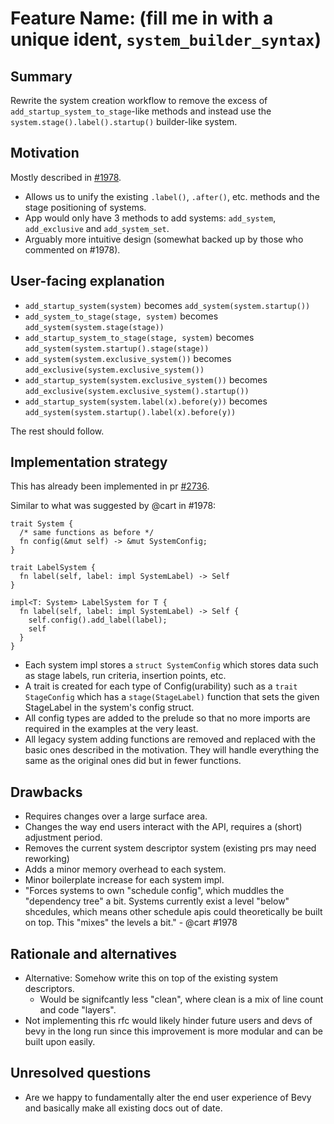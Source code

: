 # Feature Name: (fill me in with a unique ident, `system_builder_syntax`)

## Summary

Rewrite the system creation workflow to remove the excess of `add_startup_system_to_stage`-like methods and instead use the `system.stage().label().startup()` builder-like system.

## Motivation

Mostly described in [#1978](https://github.com/bevyengine/bevy/issues/1978).

- Allows us to unify the existing `.label()`, `.after()`, etc. methods and the stage positioning of systems.
- App would only have 3 methods to add systems: `add_system`, `add_exclusive` and `add_system_set`.
- Arguably more intuitive design (somewhat backed up by those who commented on #1978).

## User-facing explanation

- `add_startup_system(system)` becomes `add_system(system.startup())`
- `add_system_to_stage(stage, system)` becomes `add_system(system.stage(stage))`
- `add_startup_system_to_stage(stage, system)` becomes `add_system(system.startup().stage(stage))`
- `add_system(system.exclusive_system())` becomes `add_exclusive(system.exclusive_system())`
- `add_startup_system(system.exclusive_system())` becomes `add_exclusive(system.exclusive_system().startup())`
- `add_startup_system(system.label(x).before(y))` becomes `add_system(system.startup().label(x).before(y))`

The rest should follow.

## Implementation strategy

This has already been implemented in pr [#2736](https://github.com/bevyengine/bevy/pull/2736).

Similar to what was suggested by @cart in #1978:

```
trait System {
  /* same functions as before */
  fn config(&mut self) -> &mut SystemConfig;
}

trait LabelSystem {
  fn label(self, label: impl SystemLabel) -> Self
}

impl<T: System> LabelSystem for T {
  fn label(self, label: impl SystemLabel) -> Self {
    self.config().add_label(label);
    self
  }
}
```

- Each system impl stores a `struct SystemConfig` which stores data such as stage labels, run criteria, insertion points, etc.
- A trait is created for each type of Config(urability) such as a `trait StageConfig` which has a `stage(StageLabel)` function that sets the given StageLabel in the system's config struct.
- All config types are added to the prelude so that no more imports are required in the examples at the very least.
- All legacy system adding functions are removed and replaced with the basic ones described in the motivation. They will handle everything the same as the original ones did but in fewer functions.

## Drawbacks

- Requires changes over a large surface area.
- Changes the way end users interact with the API, requires a (short) adjustment period.
- Removes the current system descriptor system (existing prs may need reworking)
- Adds a minor memory overhead to each system.
- Minor boilerplate increase for each system impl.
- "Forces systems to own "schedule config", which muddles the "dependency tree" a bit. Systems currently exist a level "below" shcedules, which means other schedule apis could theoretically be built on top. This "mixes" the levels a bit." - @cart #1978

## Rationale and alternatives

- Alternative: Somehow write this on top of the existing system descriptors.
    - Would be signifcantly less "clean", where clean is a mix of line count and code "layers".
- Not implementing this rfc would likely hinder future users and devs of bevy in the long run since this improvement is more modular and can be built upon easily.

## Unresolved questions

- Are we happy to fundamentally alter the end user experience of Bevy and basically make all existing docs out of date.
